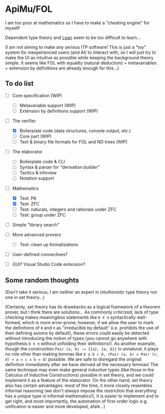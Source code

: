 # ApiMu/FOL

I am too poor at mathematics so I have to make a "cheating engine" for myself!

Dependent type theory and [Lean](https://leanprover.github.io/) seem to be too
difficult to learn...

(I am not aiming to make any serious ITP software! This is just a "toy" system
for inexperienced users (and AI) to interact with, so I will just try to make
the UI as intuitive as possible while keeping the background theory simple. It
seems like FOL with equality (natural deduction) + metavariables + extension by
definitions are already enough for this...)


## To do list

- [ ] Core specification (WIP)
  - [ ] Metavariable support (WIP)
  - [ ] Extension by definitions support (WIP)
- [ ] The verifier
  - [x] Boilerplate code (data structures, console output, etc.)
  - [ ] Core part (WIP)
  - [ ] Text & binary file formats for FOL and ND trees (WIP)
- [ ] The elaborator
  - [ ] Boilerplate code & CLI
  - [ ] Syntax & parser for "derivation builder"
  - [ ] Tactics & infoview
  - [ ] Notation support
- [ ] Mathematics
  - [x] Test: PA
  - [x] Test: ZFC
  - [ ] Test: naturals, integers and rationals under ZFC
  - [ ] Test: group under ZFC
- [ ] Simple "library search"
- [ ] More advanced provers
  - [ ] Test: clean up formalizations
- [ ] User-defined connectives?
- [ ] GUI? Visual Studio Code extension?


## Some random thoughts

(Don't take it serious, I am neither an expert in intuitionistic type theory
nor one in set theory...)

(Certainly, set theory has its drawbacks as a logical framework of a theorem
prover, but I think there are solutions... As commonly criticized, lack of type
checking makes meaningless statements like `0 ∈ π` syntactically well-formed,
which is more error-prone; however, if we allow the user to mark the definitions
of `0` and `π` as "irreducible by default" (i.e. prohibits the use of their
defining axioms by default), these errors could easily be detected without
introducing the notion of types (you cannot go anywhere with hypothesis `0 ∈ π`
without unfolding their definitions!). As another example, though the
construction `Pair (a, b) := {{a}, {a, b}}` is unnatural, it plays no role other
than making lemmas like `∀ a b c d, (Pair (a, b) = Pair (c, d) ↔ a = c ∧ b = d)`
possible. We are safe to disregard the original definition immediately after we
have derived all the necessary lemmas! The same technique may even make general
inductive types (like those in the Calculus of Inductive Constructions) possible
in set theory, and we could implement it as a feature of the elaborator. On the
other hand, set theory also has certain advantages: most of the time, it more
closely resembles informal reasoning (we don't *always* impose the restriction
that everything has a *unique* type in informal mathematics!), it is easier to
implement and to get right, and most importantly, the automation of first-order
logic e.g. unification is easier and more developed, afaik...)

